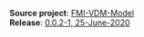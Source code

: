 
**Source project**: [FMI-VDM-Model](https://github.com/INTO-CPS-Association/FMI-VDM-Model/releases)    
**Release**: [0.0.2-1, 25-June-2020](https://github.com/INTO-CPS-Association/FMI-VDM-Model/releases/download/0.0.2-1/vdmcheck-0.0.2-200625-distribution.zip)
